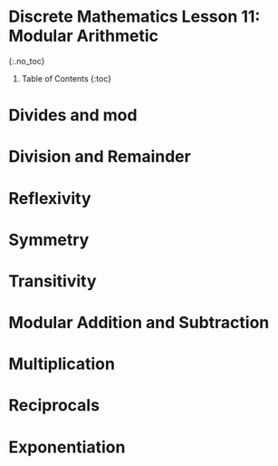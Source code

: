 # Discrete Mathematics Lesson 11: Modular Arithmetic
{:.no_toc}

1. Table of Contents
{:toc}

# Divides and mod

# Division and Remainder

# Reflexivity

# Symmetry

# Transitivity

# Modular Addition and Subtraction

# Multiplication

# Reciprocals

# Exponentiation